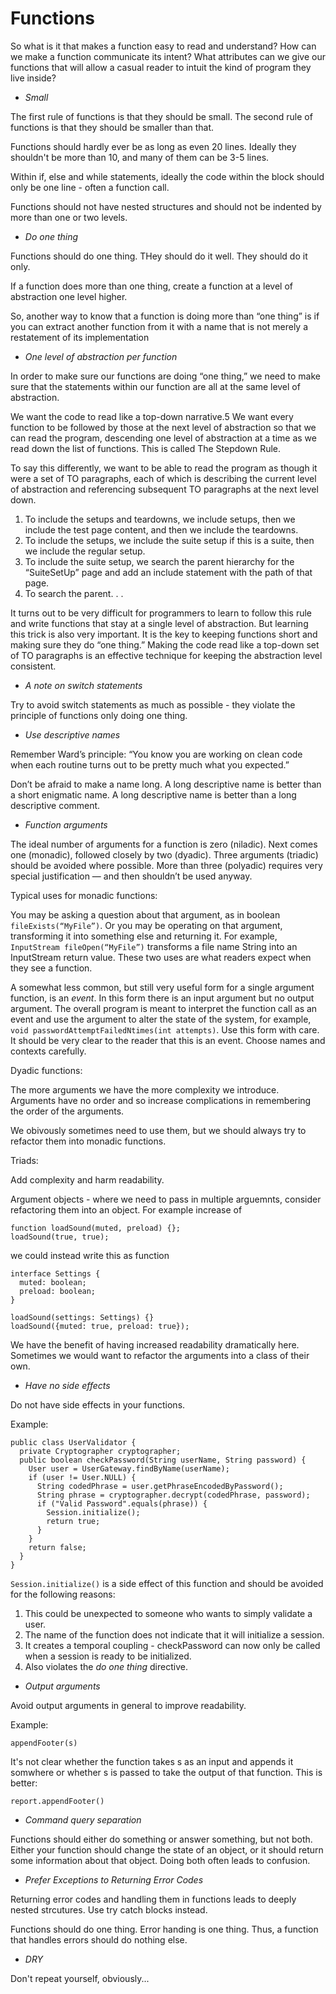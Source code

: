 # Functions

So what is it that makes a function easy to read and understand? How can we make a function communicate its intent? What attributes can we give our functions that will allow a casual reader to intuit the kind of program they live inside?

  * *Small*

The first rule of functions is that they should be small. The second rule of functions is that they should be smaller than that.

Functions should hardly ever be as long as even 20 lines. Ideally they shouldn't be more than 10, and many of them can be 3-5 lines.

Within if, else and while statements, ideally the code within the block should only be one line - often a function call.

Functions should not have nested structures and should not be indented by more than one or two levels.

  * *Do one thing*

Functions should do one thing. THey should do it well. They should do it only.

If a function does more than one thing, create a function at a level of abstraction one level higher.

So, another way to know that a function is doing more than “one thing” is if you can
extract another function from it with a name that is not merely a restatement of its implementation

  * *One level of abstraction per function*

In order to make sure our functions are doing “one thing,” we need to make sure that the statements within our function are all at the same level of abstraction.

We want the code to read like a top-down narrative.5 We want every function to be followed by those at the next level of abstraction so that we can read the program, descending one level of abstraction at a time as we read down the list of functions. This is called The Stepdown Rule.

To say this differently, we want to be able to read the program as though it were a set
of TO paragraphs, each of which is describing the current level of abstraction and referencing
subsequent TO paragraphs at the next level down.

  1. To include the setups and teardowns, we include setups, then we include the test page content, and then we include the teardowns.
  2. To include the setups, we include the suite setup if this is a suite, then we include the regular setup.
  3. To include the suite setup, we search the parent hierarchy for the “SuiteSetUp” page and add an include statement with the path of that page.
  4. To search the parent. . .

It turns out to be very difficult for programmers to learn to follow this rule and write
functions that stay at a single level of abstraction. But learning this trick is also very
important. It is the key to keeping functions short and making sure they do “one thing.”
Making the code read like a top-down set of TO paragraphs is an effective technique for
keeping the abstraction level consistent.

  * *A note on switch statements*

  Try to avoid switch statements as much as possible - they violate the principle of functions only doing one thing.

  * *Use descriptive names*

Remember Ward’s principle: “You know you are working on clean code when each routine turns out to be pretty much what you expected.”

Don’t be afraid to make a name long. A long descriptive name is better than a short
enigmatic name. A long descriptive name is better than a long descriptive comment.

  * *Function arguments*

The ideal number of arguments for a function is zero (niladic). Next comes one (monadic), followed closely by two (dyadic). Three arguments (triadic) should be avoided where possible. More than three (polyadic) requires very special justification — and then shouldn’t be used anyway.

Typical uses for monadic functions:

You may be asking a question about that argument, as in boolean `fileExists(“MyFile”)`. Or you may be operating on that argument, transforming it into something else and returning it. For example, `InputStream fileOpen(“MyFile”)` transforms a file name String into an InputStream return value. These two uses are what readers expect when they see a function.

A somewhat less common, but still very useful form for a single argument function, is an *event*. In this form there is an input argument but no output argument. The overall program is meant to interpret the function call as an event and use the argument to alter the state of the system, for example, `void passwordAttemptFailedNtimes(int attempts)`. Use this form with care. It should be very clear to the reader that this is an event. Choose names and contexts carefully.

Dyadic functions:

The more arguments we have the more complexity we introduce. Arguments have no order and so increase complications in remembering the order of the arguments.

We obivously sometimes need to use them, but we should always try to refactor them into monadic functions.

Triads:

Add complexity and harm readability.

Argument objects - where we need to pass in multiple arguemnts, consider refactoring them into an object. For example increase of

```
function loadSound(muted, preload) {};
loadSound(true, true);
```

we could instead write this as function

```
interface Settings {
  muted: boolean;
  preload: boolean;
}

loadSound(settings: Settings) {}
loadSound({muted: true, preload: true});
```

We have the benefit of having increased readability dramatically here. Sometimes we would want to refactor the arguments into a class of their own.

  * *Have no side effects*

Do not have side effects in your functions.

Example:

```
public class UserValidator {
  private Cryptographer cryptographer;
  public boolean checkPassword(String userName, String password) {
    User user = UserGateway.findByName(userName);
    if (user != User.NULL) {
      String codedPhrase = user.getPhraseEncodedByPassword();
      String phrase = cryptographer.decrypt(codedPhrase, password);
      if ("Valid Password".equals(phrase)) {
        Session.initialize();
        return true;
      }
    }
    return false;
  }
}
```

`Session.initialize()` is a side effect of this function and should be avoided for the following reasons:

1. This could be unexpected to someone who wants to simply validate a user.
2. The name of the function does not indicate that it will initialize a session.
3. It creates a temporal coupling - checkPassword can now only be called when a session is ready to be initialized.
4. Also violates the *do one thing* directive.

  * *Output arguments*

Avoid output arguments in general to improve readability.

Example:

```
appendFooter(s)
```

It's not clear whether the function takes s as an input and appends it somwhere or whether s is passed to take the output of that function. This is better:

```
report.appendFooter()
```

  * *Command query separation*

Functions should either do something or answer something, but not both. Either your
function should change the state of an object, or it should return some information about
that object. Doing both often leads to confusion.

  * *Prefer Exceptions to Returning Error Codes*

Returning error codes and handling them in functions leads to deeply nested strcutures. Use try catch blocks instead.

Functions should do one thing. Error handing is one thing. Thus, a function that handles
errors should do nothing else.

  * *DRY*

Don't repeat yourself, obviously...
